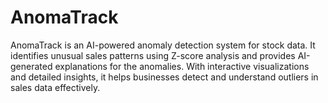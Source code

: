 # AnomaTrack
AnomaTrack is an AI-powered anomaly detection system for stock data. It identifies unusual sales patterns using Z-score analysis and provides AI-generated explanations for the anomalies. With interactive visualizations and detailed insights, it helps businesses detect and understand outliers in sales data effectively.
